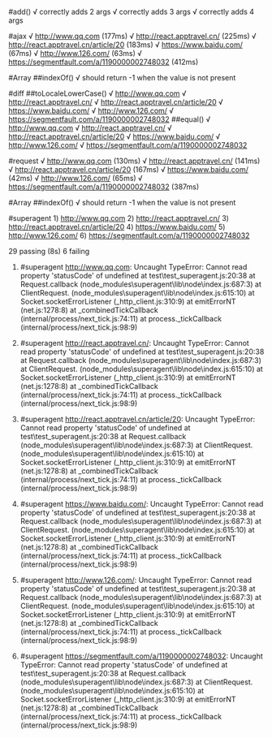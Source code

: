 

  #add()
    √ correctly adds 2 args
    √ correctly adds 3 args
    √ correctly adds 4 args

  #ajax
    √ http://www.qq.com (177ms)
    √ http://react.apptravel.cn/ (225ms)
    √ http://react.apptravel.cn/article/20 (183ms)
    √ https://www.baidu.com/ (67ms)
    √ http://www.126.com/ (63ms)
    √ https://segmentfault.com/a/1190000002748032 (412ms)

  #Array
    ##indexOf()
      √ should return -1 when the value is not present

  #diff
    ##toLocaleLowerCase()
      √ http://www.qq.com
      √ http://react.apptravel.cn/
      √ http://react.apptravel.cn/article/20
      √ https://www.baidu.com/
      √ http://www.126.com/
      √ https://segmentfault.com/a/1190000002748032
    ##equal()
      √ http://www.qq.com
      √ http://react.apptravel.cn/
      √ http://react.apptravel.cn/article/20
      √ https://www.baidu.com/
      √ http://www.126.com/
      √ https://segmentfault.com/a/1190000002748032

  #request
    √ http://www.qq.com (130ms)
    √ http://react.apptravel.cn/ (141ms)
    √ http://react.apptravel.cn/article/20 (167ms)
    √ https://www.baidu.com/ (42ms)
    √ http://www.126.com/ (65ms)
    √ https://segmentfault.com/a/1190000002748032 (387ms)

  #Array
    ##indexOf()
      √ should return -1 when the value is not present

  #superagent
    1) http://www.qq.com
    2) http://react.apptravel.cn/
    3) http://react.apptravel.cn/article/20
    4) https://www.baidu.com/
    5) http://www.126.com/
    6) https://segmentfault.com/a/1190000002748032


  29 passing (8s)
  6 failing

  1) #superagent http://www.qq.com:
     Uncaught TypeError: Cannot read property 'statusCode' of undefined
      at test\test_superagent.js:20:38
      at Request.callback (node_modules\superagent\lib\node\index.js:687:3)
      at ClientRequest.<anonymous> (node_modules\superagent\lib\node\index.js:615:10)
      at Socket.socketErrorListener (_http_client.js:310:9)
      at emitErrorNT (net.js:1278:8)
      at _combinedTickCallback (internal/process/next_tick.js:74:11)
      at process._tickCallback (internal/process/next_tick.js:98:9)

  2) #superagent http://react.apptravel.cn/:
     Uncaught TypeError: Cannot read property 'statusCode' of undefined
      at test\test_superagent.js:20:38
      at Request.callback (node_modules\superagent\lib\node\index.js:687:3)
      at ClientRequest.<anonymous> (node_modules\superagent\lib\node\index.js:615:10)
      at Socket.socketErrorListener (_http_client.js:310:9)
      at emitErrorNT (net.js:1278:8)
      at _combinedTickCallback (internal/process/next_tick.js:74:11)
      at process._tickCallback (internal/process/next_tick.js:98:9)

  3) #superagent http://react.apptravel.cn/article/20:
     Uncaught TypeError: Cannot read property 'statusCode' of undefined
      at test\test_superagent.js:20:38
      at Request.callback (node_modules\superagent\lib\node\index.js:687:3)
      at ClientRequest.<anonymous> (node_modules\superagent\lib\node\index.js:615:10)
      at Socket.socketErrorListener (_http_client.js:310:9)
      at emitErrorNT (net.js:1278:8)
      at _combinedTickCallback (internal/process/next_tick.js:74:11)
      at process._tickCallback (internal/process/next_tick.js:98:9)

  4) #superagent https://www.baidu.com/:
     Uncaught TypeError: Cannot read property 'statusCode' of undefined
      at test\test_superagent.js:20:38
      at Request.callback (node_modules\superagent\lib\node\index.js:687:3)
      at ClientRequest.<anonymous> (node_modules\superagent\lib\node\index.js:615:10)
      at Socket.socketErrorListener (_http_client.js:310:9)
      at emitErrorNT (net.js:1278:8)
      at _combinedTickCallback (internal/process/next_tick.js:74:11)
      at process._tickCallback (internal/process/next_tick.js:98:9)

  5) #superagent http://www.126.com/:
     Uncaught TypeError: Cannot read property 'statusCode' of undefined
      at test\test_superagent.js:20:38
      at Request.callback (node_modules\superagent\lib\node\index.js:687:3)
      at ClientRequest.<anonymous> (node_modules\superagent\lib\node\index.js:615:10)
      at Socket.socketErrorListener (_http_client.js:310:9)
      at emitErrorNT (net.js:1278:8)
      at _combinedTickCallback (internal/process/next_tick.js:74:11)
      at process._tickCallback (internal/process/next_tick.js:98:9)

  6) #superagent https://segmentfault.com/a/1190000002748032:
     Uncaught TypeError: Cannot read property 'statusCode' of undefined
      at test\test_superagent.js:20:38
      at Request.callback (node_modules\superagent\lib\node\index.js:687:3)
      at ClientRequest.<anonymous> (node_modules\superagent\lib\node\index.js:615:10)
      at Socket.socketErrorListener (_http_client.js:310:9)
      at emitErrorNT (net.js:1278:8)
      at _combinedTickCallback (internal/process/next_tick.js:74:11)
      at process._tickCallback (internal/process/next_tick.js:98:9)



